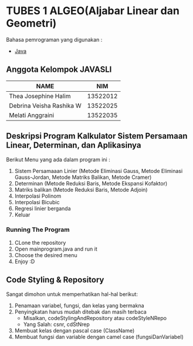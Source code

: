 # TUBES 1 ALGEO(Aljabar Linear dan Geometri)

Bahasa pemrograman yang digunakan : 
- [Java](https://docs.oracle.com/en/java/)

## Anggota Kelompok JAVASLI 

| NAME                      | NIM      |
| ----------------------    | ---------|
| Thea Josephine Halim      | 13522012 |             
| Debrina Veisha Rashika W  | 13522025 |
| Melati Anggraini          | 13522035 |

## Deskripsi Program  Kalkulator Sistem Persamaan Linear, Determinan, dan Aplikasinya

Berikut Menu yang ada dalam program ini :
1. Sistem Persamaaan Linier (Metode Eliminasi Gauss, Metode Eliminasi Gauss-Jordan, Metode Matriks Balikan, Metode Cramer)
2. Determinan (Metode Reduksi Baris, Metode Ekspansi Kofaktor)
3. Matriks balikan (Metode Reduksi Baris, Metode Adjoin)
4. Interpolasi Polinom
5. Interpolasi Bicubic
6. Regresi linier berganda
7. Keluar

### Running The Program

1. CLone the repository
2. Open mainprogram.java and run it
3. Choose the desired menu
4. Enjoy :D

## Code Styling & Repository

Sangat dimohon untuk memperhatikan hal-hal berikut:

1. Penamaan variabel, fungsi, dan kelas yang bermakna
2. Penyingkatan harus mudah ditebak dan masih terbaca
   - Misalkan, codeStylingAndRepository atau codeStyleNRepo
   - Yang Salah: csnr, cdStNrep
3. Membuat kelas dengan pascal case (ClassName)
4. Membuat fungsi dan variable dengan camel case (fungsiDanVariabel)

